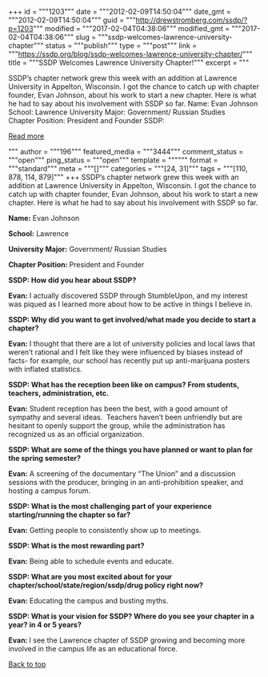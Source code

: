 +++
id = """1203"""
date = """2012-02-09T14:50:04"""
date_gmt = """2012-02-09T14:50:04"""
guid = """http://drewstromberg.com/ssdp/?p=1203"""
modified = """2017-02-04T04:38:06"""
modified_gmt = """2017-02-04T04:38:06"""
slug = """ssdp-welcomes-lawrence-university-chapter"""
status = """publish"""
type = """post"""
link = """https://ssdp.org/blog/ssdp-welcomes-lawrence-university-chapter/"""
title = """SSDP Welcomes Lawrence University Chapter!"""
excerpt = """<p>SSDP&#8217;s chapter network grew this week with an addition at Lawrence University in Appelton, Wisconsin. I got the chance to catch up with chapter founder, Evan Johnson, about his work to start a new chapter. Here is what he had to say about his involvement with SSDP so far. Name: Evan Johnson School: Lawrence University Major: Government/ Russian Studies Chapter Position: President and Founder SSDP:</p>
<div class="h10"></div>
<p><a class="more-link2 flat" href="https://ssdp.org/blog/ssdp-welcomes-lawrence-university-chapter/">Read more</a></p>
"""
author = """196"""
featured_media = """3444"""
comment_status = """open"""
ping_status = """open"""
template = """"""
format = """standard"""
meta = """[]"""
categories = """[24, 31]"""
tags = """[110, 878, 114, 879]"""
+++
SSDP&#8217;s chapter network grew this week with an addition at Lawrence University in Appelton, Wisconsin. I got the chance to catch up with chapter founder, Evan Johnson, about his work to start a new chapter. Here is what he had to say about his involvement with SSDP so far.

<strong>Name:</strong> Evan Johnson



<strong>School:</strong> Lawrence



<strong>University Major:</strong> Government/ Russian Studies



<strong>Chapter Position: </strong>President and Founder

<strong>SSDP: How did you hear about SSDP? </strong>



<strong>Evan:</strong> I actually discovered SSDP through StumbleUpon, and my interest was piqued as I learned more about how to be active in things I believe in.



<strong>SSDP: Why did you want to get involved/what made you decide to start a chapter?</strong>



<strong>Evan:</strong> I thought that there are a lot of university policies and local laws that weren&#8217;t rational and I felt like they were influenced by biases instead of facts- for example, our school has recently put up anti-marijuana posters with inflated statistics.



<strong>SSDP: What has the reception been like on campus? From students, teachers, administration, etc.</strong>



<strong>Evan:</strong> Student reception has been the best, with a good amount of sympathy and several ideas.  Teachers haven&#8217;t been unfriendly but are hesitant to openly support the group, while the administration has recognized us as an official organization.

<strong>SSDP: What are some of the things you have planned or want to plan for the spring semester?</strong>



<strong>Evan:</strong> A screening of the documentary &#8220;The Union&#8221; and a discussion sessions with the producer, bringing in an anti-prohibition speaker, and hosting a campus forum.

<strong>SSDP: What is the most challenging part of your experience starting/running the chapter so far?</strong>



<strong>Evan:</strong> Getting people to consistently show up to meetings.

<strong>SSDP: What is the most rewarding part?</strong>



<strong>Evan:</strong> Being able to schedule events and educate.

<strong>SSDP: What are you most excited about for your chapter/school/state/region/ssdp/drug policy right now? </strong>



<strong>Evan:</strong> Educating the campus and busting myths.

<strong>SSDP: What is your vision for SSDP? Where do you see your chapter in a year? in 4 or 5 years?</strong>



<strong>Evan: </strong>I see the Lawrence chapter of SSDP growing and becoming more involved in the campus life as an educational force.



<a title="Back to Top" href="http://ssdp.org/news/blog/ssdp-welcomes-lawrence-university-chapter#top">Back to top</a>
